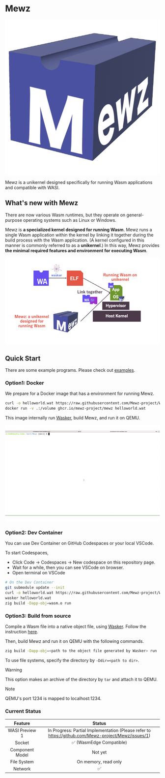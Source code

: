 # Mewz

![](img/mewz-logo.png)

Mewz is a unikernel designed specifically for running Wasm applications and compatible with WASI.

## What's new with Mewz

There are now various Wasm runtimes, but they operate on general-purpose operating systems such as Linux or Windows.

Mewz is **a specialized kernel designed for running Wasm**. Mewz runs a single Wasm application within the kernel by linking it together during the build process with the Wasm application. (A kernel configured in this manner is commonly referred to as a **unikernel**.) In this way, Mewz provides **the minimal required features and environment for executing Wasm**.

![](img/mewz-architecture.png)

## Quick Start

There are some example programs. Please check out [examples](https://github.com/Mewz-project/Mewz/tree/main/examples).

### Option1: Docker

We prepare for a Docker image that has a environment for running Mewz.

```sh
curl -o helloworld.wat https://raw.githubusercontent.com/Mewz-project/Wasker/main/helloworld.wat
docker run -v .:/volume ghcr.io/mewz-project/mewz helloworld.wat
```

This image internally run [Wasker](https://github.com/mewz-project/wasker), build Mewz, and run it on QEMU.

![](img/mewz-demo.gif)

### Option2: Dev Container

You can use Dev Container on GitHub Codespaces or your local VSCode.

To start Codespaces,

- Click Code -> Codespaces -> New codespace on this repository page.
- Wait for a while, then you can see VSCode on browser.
- Open terminal on VSCode

```sh
# On the Dev Container
git submodule update --init
curl -o helloworld.wat https://raw.githubusercontent.com/Mewz-project/Wasker/main/helloworld.wat
wasker helloworld.wat
zig build -Dapp-obj=wasm.o run
```

### Option3: Build from source

Compile a Wasm file into a native object file, using [Wasker](https://github.com/mewz-project/wasker). Follow the instruction [here](https://github.com/mewz-project/wasker#how-to-run-wasker).

Then, build Mewz and run it on QEMU with the following commands.

```sh
zig build -Dapp-obj=<path to the object file generated by Wasker> run
```

To use file systems, specify the directory by `-Ddir=<path to dir>`.

> [!WARNING]
> This option makes an archive of the directory by `tar` and attach it to QEMU.

> [!NOTE]
> QEMU's port 1234 is mapped to localhost:1234.

### Current Status


|        Feature        |                                                Status                                                |
|:---------------------:| :--------------------------------------------------------------------------------------------------: |
|       WASI Preview 1  |                            In Progress: Partial Implementation (Please refer to https://github.com/Mewz-project/Mewz/issues/1)                  |
|       Socket          |                            ✅ (WasmEdge Compatible)                                                   |
|       Component Model |                              Not yet                                                                 |
|       File System     |                            On memory, read only                                                      |
|       Network         |                             ✅                                                                        |
